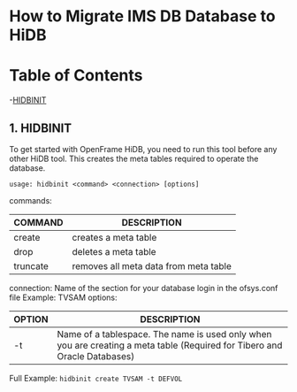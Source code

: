 # How to Migrate IMS DB Database to HiDB

# Table of Contents

-[HIDBINIT](#1.-hidbinit)

## 1. HIDBINIT

To get started with OpenFrame HiDB, you need to run this tool before any other HiDB tool. This creates the 	meta tables required to operate the database.
	
```usage: hidbinit <command> <connection> [options]```
	
commands: 

| COMMAND  | DESCRIPTION                           |
|----------|---------------------------------------|
| create   | creates a meta table                  |
| drop     | deletes a meta table                  |
| truncate | removes all meta data from meta table |

connection: Name of the section for your database login in the 	ofsys.conf file
			Example: TVSAM
options:

| OPTION          | DESCRIPTION                                                                                                                |
|-----------------|----------------------------------------------------------------------------------------------------------------------------|
| -t <tablespace> | Name of a tablespace. The name is used only when you are creating a meta table  (Required for Tibero and Oracle Databases) |


Full Example: ```hidbinit create TVSAM -t DEFVOL```